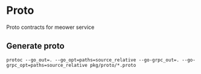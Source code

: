 # Proto

Proto contracts for meower service

## Generate proto

`protoc --go_out=. --go_opt=paths=source_relative --go-grpc_out=. --go-grpc_opt=paths=source_relative pkg/proto/*.proto`
